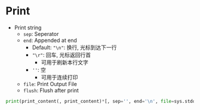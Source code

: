 # Print

- Print string
    - `sep`: Seperator
    - `end`: Appended at end
        - Default: `"\n"`: 换行, 光标到达下一行
        - `"\r"`: 回车, 光标返回行首
            - 可用于刷新本行文字
        - `''`: 空
            - 可用于连续打印
    - `file`: Print Output File
    - `flush`: Flush after print

```python
print(print_content(, print_content)*[, sep='', end='\n', file=sys.stdout, flush=False])
```
